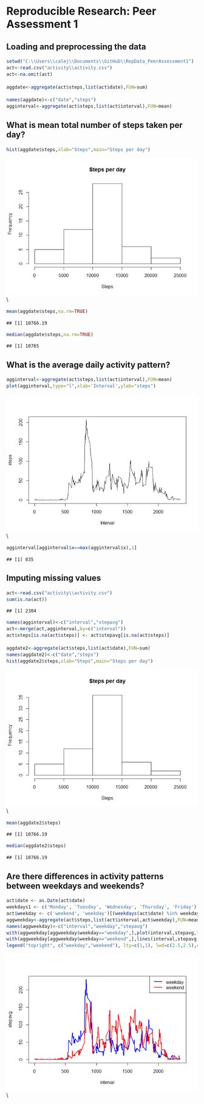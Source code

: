 # Reproducible Research: Peer Assessment 1


## Loading and preprocessing the data

```r
setwd("C:\\Users\\calej\\Documents\\GitHub\\RepData_PeerAssessment1")
act<-read.csv("activity\\activity.csv")
act<-na.omit(act)

aggdate<-aggregate(act$steps,list(act$date),FUN=sum)

names(aggdate)<-c("date","steps")
agginterval<-aggregate(act$steps,list(act$interval),FUN=mean)
```

## What is mean total number of steps taken per day?

```r
hist(aggdate$steps,xlab="Steps",main="Steps per day")
```

![](PA1_template_files/figure-html/unnamed-chunk-1-1.png)\

```r
mean(aggdate$steps,na.rm=TRUE)
```

```
## [1] 10766.19
```

```r
median(aggdate$steps,na.rm=TRUE)
```

```
## [1] 10765
```

## What is the average daily activity pattern?

```r
agginterval<-aggregate(act$steps,list(act$interval),FUN=mean)
plot(agginterval,type="l",xlab='Interval',ylab="steps")
```

![](PA1_template_files/figure-html/unnamed-chunk-2-1.png)\

```r
agginterval[agginterval$x==max(agginterval$x),1]
```

```
## [1] 835
```


## Imputing missing values

```r
act<-read.csv("activity\\activity.csv")
sum(is.na(act))
```

```
## [1] 2304
```

```r
names(agginterval)<-c("interval","stepavg")
act<-merge(act,agginterval,by=c("interval"))
act$steps[is.na(act$steps)] <- act$stepavg[is.na(act$steps)]

aggdate2<-aggregate(act$steps,list(act$date),FUN=sum)
names(aggdate2)<-c("date","steps")
hist(aggdate2$steps,xlab="Steps",main="Steps per day")
```

![](PA1_template_files/figure-html/unnamed-chunk-3-1.png)\

```r
mean(aggdate2$steps)
```

```
## [1] 10766.19
```

```r
median(aggdate2$steps)
```

```
## [1] 10766.19
```

## Are there differences in activity patterns between weekdays and weekends?

```r
act$date <- as.Date(act$date)
weekdays1 <- c('Monday', 'Tuesday', 'Wednesday', 'Thursday', 'Friday')
act$weekday <- c('weekend', 'weekday')[(weekdays(act$date) %in% weekdays1)+1L]
aggweekday<-aggregate(act$steps,list(act$interval,act$weekday),FUN=mean)
names(aggweekday)<-c("interval","weekday","stepavg")
with(aggweekday[aggweekday$weekday=="weekday",],plot(interval,stepavg,type="l",col="blue",lwd=2))
with(aggweekday[aggweekday$weekday=="weekend",],lines(interval,stepavg,type="l",col = "red",lwd=2))
legend("topright", c("weekday","weekend"), lty=c(1,1), lwd=c(2.5,2.5),col=c("blue","red"))
```

![](PA1_template_files/figure-html/unnamed-chunk-4-1.png)\
